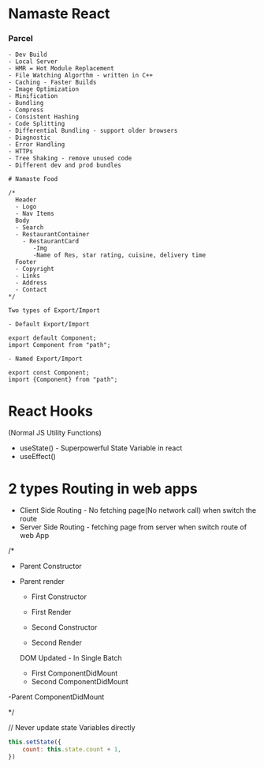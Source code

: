# Namaste React

### Parcel
```
- Dev Build
- Local Server
- HMR = Hot Module Replacement
- File Watching Algorthm - written in C++
- Caching - Faster Builds
- Image Optimization
- Minification
- Bundling
- Compress
- Consistent Hashing
- Code Splitting
- Differential Bundling - support older browsers
- Diagnostic
- Error Handling
- HTTPs
- Tree Shaking - remove unused code 
- Different dev and prod bundles

# Namaste Food

/*
  Header
  - Logo
  - Nav Items
  Body
  - Search
  - RestaurantContainer
    - RestaurantCard 
       -Img
       -Name of Res, star rating, cuisine, delivery time
  Footer
  - Copyright
  - Links
  - Address
  - Contact
*/

Two types of Export/Import

- Default Export/Import

export default Component;
import Component from "path";

- Named Export/Import

export const Component;
import {Component} from "path";

```

# React Hooks
(Normal JS Utility Functions)
- useState() - Superpowerful State Variable in react
- useEffect()


# 2 types Routing in web apps
- Client Side Routing  - No fetching page(No network call) when switch the route
- Server Side Routing - fetching page from server when switch route of web App

/*
- Parent Constructor
- Parent render
    
   - First Constructor
   - First Render

   - Second Constructor
   - Second Render

   DOM Updated - In Single Batch
   - First ComponentDidMount
   - Second ComponentDidMount

-Parent ComponentDidMount

*/

// Never update state Variables directly
```javaScript
this.setState({
    count: this.state.count + 1,
})
```